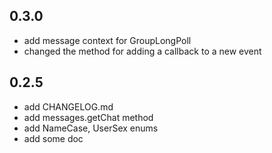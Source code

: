 ## 0.3.0

* add message context for GroupLongPoll
* changed the method for adding a callback to a new event

## 0.2.5

* add CHANGELOG.md
* add messages.getChat method
* add NameCase, UserSex enums
* add some doc